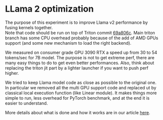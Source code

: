 # LLama 2 optimization

The purpose of this experiment is to improve Llama v2 performance by fusing kernels together.  
Note that code should be run on top of Triton commit [69a806c](https://github.com/openai/triton/tree/69a806c745aa604fec6bd317628d3dc293aa1e46).
Main triton branch has some CPU overhead probably because of the add of AMD GPUs support (and some new mechanism to load the right backend).

We measured on consumer grade GPU 3090 RTX a speed up from 30 to 54 tokens/sec for 7B model.
The purpose is not to get extreme perf, there are many easy things to do to get even better performances.
Also, think about replacing the triton jit part by a lighter launcher if you want to push perf higher.


We tried to keep Llama model code as close as possible to the original one.  
In particular we removed all the multi GPU support code and replaced ut by classical local execution function (like Linear module).
It makes things more simple to run, less overhead for PyTorch benchmark, and at the end it is easier to understand.

More details about what is done and how it works are in our article [here]().
